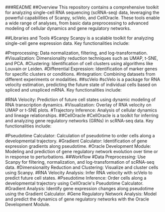 ###README
##Overview
This repository contains a comprehensive toolkit for analyzing single-cell RNA sequencing (scRNA-seq) data, leveraging the powerful capabilities of Scanpy, scVelo, and CellOracle. These tools enable a wide range of analyses, from basic data preprocessing to advanced modeling of cellular dynamics and gene regulatory networks.

##Libraries and Tools
#Scanpy
Scanpy is a scalable toolkit for analyzing single-cell gene expression data. Key functionalities include:

#Preprocessing: Data normalization, filtering, and log-transformation.
#Visualization: Dimensionality reduction techniques such as UMAP, t-SNE, and PCA.
#Clustering: Identification of cell clusters using algorithms like Louvain or Leiden.
#Differential Expression: Identification of marker genes for specific clusters or conditions.
#Integration: Combining datasets from different experiments or modalities.
##scVelo
#scVelo is a package for RNA velocity estimation, predicting the future state of individual cells based on spliced and unspliced mRNA. Key functionalities include:

#RNA Velocity: Prediction of future cell states using dynamic modeling of RNA transcription dynamics.
#Visualization: Overlay of RNA velocity on UMAP or t-SNE plots.
#Trajectory Inference: Analysis of cellular dynamics and lineage relationships.
##CellOracle
#CellOracle is a toolkit for inferring and analyzing gene regulatory networks (GRNs) in scRNA-seq data. Key functionalities include:

#Pseudotime Calculator: Calculation of pseudotime to order cells along a developmental trajectory.
#Gradient Calculator: Identification of gene expression gradients along pseudotime.
#Oracle Development Module: Modeling and prediction of gene regulatory network evolution over time or in response to perturbations.
##Workflow
#Data Preprocessing: Use Scanpy for filtering, normalization, and log-transformation of scRNA-seq data.
#Dimensionality Reduction and Clustering: Visualize and cluster cells using Scanpy.
#RNA Velocity Analysis: Infer RNA velocity with scVelo to predict future cell states.
#Pseudotime Inference: Order cells along a developmental trajectory using CellOracle's Pseudotime Calculator.
#Gradient Analysis: Identify gene expression changes along pseudotime using the Gradient Calculator.
#Gene Regulatory Network Analysis: Model and predict the dynamics of gene regulatory networks with the Oracle Development Module.
